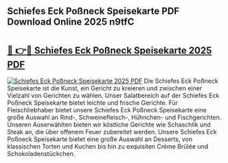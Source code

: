 ## Schiefes Eck Poßneck Speisekarte PDF Download Online 2025 n9tfC

# <h2><a href="http://gcchukh.nevu.top/?p=Schiefes+Eck+Po%c3%9fneck+Speisekarte">🔗 👉🔴 Schiefes Eck Poßneck Speisekarte 2025 PDF</a></h2>

[![Schiefes Eck Poßneck Speisekarte 2025 PDF](https://i.imgur.com/dBaPXMq.png)](http://gcchukh.nevu.top/?p=Schiefes+Eck+Po%c3%9fneck+Speisekarte)
Die Schiefes Eck Poßneck Speisekarte ist die Kunst, ein Gericht zu kreieren und zwischen einer Vielzahl von Gerichten zu wählen. Unser Salatbereich auf der Schiefes Eck Poßneck Speisekarte bietet leichte und frische Gerichte. Für Fleischliebhaber bietet unsere Schiefes Eck Poßneck Speisekarte eine große Auswahl an Rind-, Schweinefleisch-, Hühnchen- und Fischgerichten. Unseren Auserwählten bieten wir köstliche Gerichte wie Schaschlik und Steak an, die über offenem Feuer zubereitet werden. Unsere Schiefes Eck Poßneck Speisekarte bietet eine große Auswahl an Desserts, von klassischen Torten und Kuchen bis hin zu exquisiten Crème Brûlée und Schokoladenstückchen.
